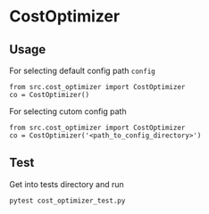 # CostOptimizer

## Usage
For selecting default config path `config`
```
from src.cost_optimizer import CostOptimizer
co = CostOptimizer()
```
For selecting cutom config path
```
from src.cost_optimizer import CostOptimizer
co = CostOptimizer('<path_to_config_directory>')
```

## Test
Get into tests directory and run
```
pytest cost_optimizer_test.py
```
